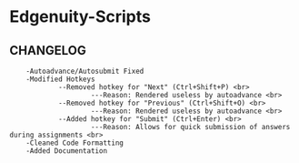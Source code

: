 # Edgenuity-Scripts

## CHANGELOG
        -Autoadvance/Autosubmit Fixed
        -Modified Hotkeys
                --Removed hotkey for "Next" (Ctrl+Shift+P) <br>
                        ---Reason: Rendered useless by autoadvance <br>
                --Removed hotkey for "Previous" (Ctrl+Shift+O) <br>
                        ---Reason: Rendered useless by autoadvance <br>
                --Added hotkey for "Submit" (Ctrl+Enter) <br>
                        ---Reason: Allows for quick submission of answers during assignments <br>
        -Cleaned Code Formatting
        -Added Documentation
